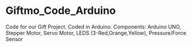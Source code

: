 # Giftmo_Code_Arduino
Code for our Gift Project. Coded in Arduino. Components: Arduino UNO, Stepper Motor, Servo Motor, LEDS (3-Red,Orange,Yellow), Pressure/Force Sensor

